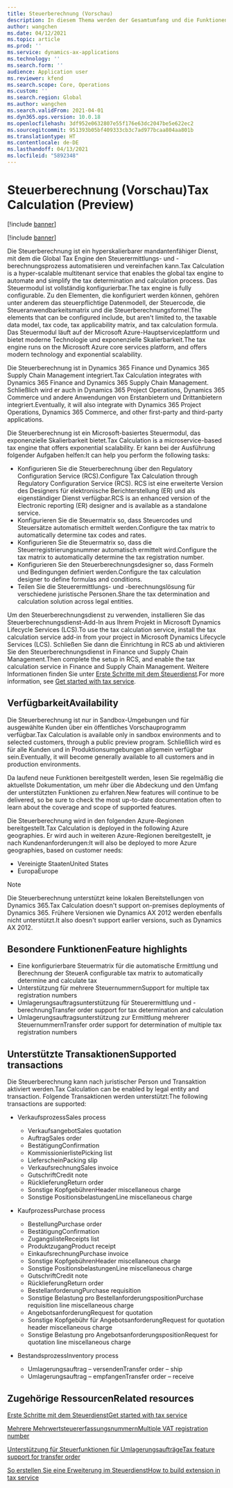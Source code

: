 ```yaml
---
title: Steuerberechnung (Vorschau)
description: In diesem Thema werden der Gesamtumfang und die Funktionen der Steuerberechnung erläutert.
author: wangchen
ms.date: 04/12/2021
ms.topic: article
ms.prod: ''
ms.service: dynamics-ax-applications
ms.technology: ''
ms.search.form: ''
audience: Application user
ms.reviewer: kfend
ms.search.scope: Core, Operations
ms.custom: ''
ms.search.region: Global
ms.author: wangchen
ms.search.validFrom: 2021-04-01
ms.dyn365.ops.version: 10.0.18
ms.openlocfilehash: 3df952e0632807e55f176e63dc2047be5e622ec2
ms.sourcegitcommit: 951393b05bf409333cb3c7ad977bcaa804aa801b
ms.translationtype: HT
ms.contentlocale: de-DE
ms.lasthandoff: 04/13/2021
ms.locfileid: "5892348"
---
```

# <a name="tax-calculation-preview"></a><span data-ttu-id="ad057-103">Steuerberechnung (Vorschau)</span><span class="sxs-lookup"><span data-stu-id="ad057-103">Tax Calculation (Preview)</span></span>

[!include [banner](../includes/banner.md)]

[!include [banner](../includes/preview-banner.md)]

<span data-ttu-id="ad057-104">Die Steuerberechnung ist ein hyperskalierbarer mandantenfähiger Dienst, mit dem die Global Tax Engine den Steuerermittlungs- und -berechnungsprozess automatisieren und vereinfachen kann.</span><span class="sxs-lookup"><span data-stu-id="ad057-104">Tax Calculation is a hyper-scalable multitenant service that enables the global tax engine to automate and simplify the tax determination and calculation process.</span></span> <span data-ttu-id="ad057-105">Das Steuermodul ist vollständig konfigurierbar.</span><span class="sxs-lookup"><span data-stu-id="ad057-105">The tax engine is fully configurable.</span></span> <span data-ttu-id="ad057-106">Zu den Elementen, die konfiguriert werden können, gehören unter anderem das steuerpflichtige Datenmodell, der Steuercode, die Steueranwendbarkeitsmatrix und die Steuerberechnungsformel.</span><span class="sxs-lookup"><span data-stu-id="ad057-106">The elements that can be configured include, but aren't limited to, the taxable data model, tax code, tax applicability matrix, and tax calculation formula.</span></span> <span data-ttu-id="ad057-107">Das Steuermodul läuft auf der Microsoft Azure-Hauptserviceplattform und bietet moderne Technologie und exponenzielle Skalierbarkeit.</span><span class="sxs-lookup"><span data-stu-id="ad057-107">The tax engine runs on the Microsoft Azure core services platform, and offers modern technology and exponential scalability.</span></span>

<span data-ttu-id="ad057-108">Die Steuerberechnung ist in Dynamics 365 Finance und Dynamics 365 Supply Chain Management integriert.</span><span class="sxs-lookup"><span data-stu-id="ad057-108">Tax Calculation integrates with Dynamics 365 Finance and Dynamics 365 Supply Chain Management.</span></span> <span data-ttu-id="ad057-109">Schließlich wird er auch in Dynamics 365 Project Operations, Dynamics 365 Commerce und andere Anwendungen von Erstanbietern und Drittanbietern integriert.</span><span class="sxs-lookup"><span data-stu-id="ad057-109">Eventually, it will also integrate with Dynamics 365 Project Operations, Dynamics 365 Commerce, and other first-party and third-party applications.</span></span>

<span data-ttu-id="ad057-110">Die Steuerberechnung ist ein Microsoft-basiertes Steuermodul, das exponenzielle Skalierbarkeit bietet.</span><span class="sxs-lookup"><span data-stu-id="ad057-110">Tax Calculation is a microservice-based tax engine that offers exponential scalability.</span></span> <span data-ttu-id="ad057-111">Er kann bei der Ausführung folgender Aufgaben helfen:</span><span class="sxs-lookup"><span data-stu-id="ad057-111">It can help you perform the following tasks:</span></span>

- <span data-ttu-id="ad057-112">Konfigurieren Sie die Steuerberechnung über den Regulatory Configuration Service (RCS).</span><span class="sxs-lookup"><span data-stu-id="ad057-112">Configure Tax Calculation through Regulatory Configuration Service (RCS).</span></span> <span data-ttu-id="ad057-113">RCS ist eine erweiterte Version des Designers für elektronische Berichterstellung (ER) und als eigenständiger Dienst verfügbar.</span><span class="sxs-lookup"><span data-stu-id="ad057-113">RCS is an enhanced version of the Electronic reporting (ER) designer and is available as a standalone service.</span></span>
- <span data-ttu-id="ad057-114">Konfigurieren Sie die Steuermatrix so, dass Steuercodes und Steuersätze automatisch ermittelt werden.</span><span class="sxs-lookup"><span data-stu-id="ad057-114">Configure the tax matrix to automatically determine tax codes and rates.</span></span>
- <span data-ttu-id="ad057-115">Konfigurieren Sie die Steuermatrix so, dass die Steuerregistrierungsnummer automatisch ermittelt wird.</span><span class="sxs-lookup"><span data-stu-id="ad057-115">Configure the tax matrix to automatically determine the tax registration number.</span></span>
- <span data-ttu-id="ad057-116">Konfigurieren Sie den Steuerberechnungsdesigner so, dass Formeln und Bedingungen definiert werden.</span><span class="sxs-lookup"><span data-stu-id="ad057-116">Configure the tax calculation designer to define formulas and conditions.</span></span>
- <span data-ttu-id="ad057-117">Teilen Sie die Steuerermittlungs- und -berechnungslösung für verschiedene juristische Personen.</span><span class="sxs-lookup"><span data-stu-id="ad057-117">Share the tax determination and calculation solution across legal entities.</span></span>

<span data-ttu-id="ad057-118">Um den Steuerberechnungsdienst zu verwenden, installieren Sie das Steuerberechnungsdienst-Add-In aus Ihrem Projekt in Microsoft Dynamics Lifecycle Services (LCS).</span><span class="sxs-lookup"><span data-stu-id="ad057-118">To use the tax calculation service, install the tax calculation service add-in from your project in Microsoft Dynamics Lifecycle Services (LCS).</span></span> <span data-ttu-id="ad057-119">Schließen Sie dann die Einrichtung in RCS ab und aktivieren Sie den Steuerberechnungsdienst in Finance und Supply Chain Management.</span><span class="sxs-lookup"><span data-stu-id="ad057-119">Then complete the setup in RCS, and enable the tax calculation service in Finance and Supply Chain Management.</span></span> <span data-ttu-id="ad057-120">Weitere Informationen finden Sie unter [Erste Schritte mit dem Steuerdienst](./global-get-started-with-tax-calculation-service.md).</span><span class="sxs-lookup"><span data-stu-id="ad057-120">For more information, see [Get started with tax service](./global-get-started-with-tax-calculation-service.md).</span></span>

## <a name="availability"></a><span data-ttu-id="ad057-121">Verfügbarkeit</span><span class="sxs-lookup"><span data-stu-id="ad057-121">Availability</span></span>

<span data-ttu-id="ad057-122">Die Steuerberechnung ist nur in Sandbox-Umgebungen und für ausgewählte Kunden über ein öffentliches Vorschauprogramm verfügbar.</span><span class="sxs-lookup"><span data-stu-id="ad057-122">Tax Calculation is available only in sandbox environments and to selected customers, through a public preview program.</span></span> <span data-ttu-id="ad057-123">Schließlich wird es für alle Kunden und in Produktionsumgebungen allgemein verfügbar sein.</span><span class="sxs-lookup"><span data-stu-id="ad057-123">Eventually, it will become generally available to all customers and in production environments.</span></span>

<span data-ttu-id="ad057-124">Da laufend neue Funktionen bereitgestellt werden, lesen Sie regelmäßig die aktuellste Dokumentation, um mehr über die Abdeckung und den Umfang der unterstützten Funktionen zu erfahren.</span><span class="sxs-lookup"><span data-stu-id="ad057-124">New features will continue to be delivered, so be sure to check the most up-to-date documentation often to learn about the coverage and scope of supported features.</span></span>

<span data-ttu-id="ad057-125">Die Steuerberechnung wird in den folgenden Azure-Regionen bereitgestellt.</span><span class="sxs-lookup"><span data-stu-id="ad057-125">Tax Calculation is deployed in the following Azure geographies.</span></span> <span data-ttu-id="ad057-126">Er wird auch in weiteren Azure-Regionen bereitgestellt, je nach Kundenanforderungen:</span><span class="sxs-lookup"><span data-stu-id="ad057-126">It will also be deployed to more Azure geographies, based on customer needs:</span></span>

- <span data-ttu-id="ad057-127">Vereinigte Staaten</span><span class="sxs-lookup"><span data-stu-id="ad057-127">United States</span></span>
- <span data-ttu-id="ad057-128">Europa</span><span class="sxs-lookup"><span data-stu-id="ad057-128">Europe</span></span>

> [!NOTE]
> <span data-ttu-id="ad057-129">Die Steuerberechnung unterstützt keine lokalen Bereitstellungen von Dynamics 365.</span><span class="sxs-lookup"><span data-stu-id="ad057-129">Tax Calculation doesn't support on-premises deployments of Dynamics 365.</span></span> <span data-ttu-id="ad057-130">Frühere Versionen wie Dynamics AX 2012 werden ebenfalls nicht unterstützt.</span><span class="sxs-lookup"><span data-stu-id="ad057-130">It also doesn't support earlier versions, such as Dynamics AX 2012.</span></span>

## <a name="feature-highlights"></a><span data-ttu-id="ad057-131">Besondere Funktionen</span><span class="sxs-lookup"><span data-stu-id="ad057-131">Feature highlights</span></span>

- <span data-ttu-id="ad057-132">Eine konfigurierbare Steuermatrix für die automatische Ermittlung und Berechnung der Steuer</span><span class="sxs-lookup"><span data-stu-id="ad057-132">A configurable tax matrix to automatically determine and calculate tax</span></span>
- <span data-ttu-id="ad057-133">Unterstützung für mehrere Steuernummern</span><span class="sxs-lookup"><span data-stu-id="ad057-133">Support for multiple tax registration numbers</span></span>
- <span data-ttu-id="ad057-134">Umlagerungsauftragsunterstützung für Steuerermittlung und -berechnung</span><span class="sxs-lookup"><span data-stu-id="ad057-134">Transfer order support for tax determination and calculation</span></span>
- <span data-ttu-id="ad057-135">Umlagerungsauftragsunterstützung zur Ermittlung mehrerer Steuernummern</span><span class="sxs-lookup"><span data-stu-id="ad057-135">Transfer order support for determination of multiple tax registration numbers</span></span>

## <a name="supported-transactions"></a><span data-ttu-id="ad057-136">Unterstützte Transaktionen</span><span class="sxs-lookup"><span data-stu-id="ad057-136">Supported transactions</span></span>

<span data-ttu-id="ad057-137">Die Steuerberechnung kann nach juristischer Person und Transaktion aktiviert werden.</span><span class="sxs-lookup"><span data-stu-id="ad057-137">Tax Calculation can be enabled by legal entity and transaction.</span></span> <span data-ttu-id="ad057-138">Folgende Transaktionen werden unterstützt:</span><span class="sxs-lookup"><span data-stu-id="ad057-138">The following transactions are supported:</span></span>

- <span data-ttu-id="ad057-139">Verkaufsprozess</span><span class="sxs-lookup"><span data-stu-id="ad057-139">Sales process</span></span>

    - <span data-ttu-id="ad057-140">Verkaufsangebot</span><span class="sxs-lookup"><span data-stu-id="ad057-140">Sales quotation</span></span>
    - <span data-ttu-id="ad057-141">Auftrag</span><span class="sxs-lookup"><span data-stu-id="ad057-141">Sales order</span></span>
    - <span data-ttu-id="ad057-142">Bestätigung</span><span class="sxs-lookup"><span data-stu-id="ad057-142">Confirmation</span></span>
    - <span data-ttu-id="ad057-143">Kommissionierliste</span><span class="sxs-lookup"><span data-stu-id="ad057-143">Picking list</span></span>
    - <span data-ttu-id="ad057-144">Lieferschein</span><span class="sxs-lookup"><span data-stu-id="ad057-144">Packing slip</span></span>
    - <span data-ttu-id="ad057-145">Verkaufsrechnung</span><span class="sxs-lookup"><span data-stu-id="ad057-145">Sales invoice</span></span>
    - <span data-ttu-id="ad057-146">Gutschrift</span><span class="sxs-lookup"><span data-stu-id="ad057-146">Credit note</span></span>
    - <span data-ttu-id="ad057-147">Rücklieferung</span><span class="sxs-lookup"><span data-stu-id="ad057-147">Return order</span></span>
    - <span data-ttu-id="ad057-148">Sonstige Kopfgebühren</span><span class="sxs-lookup"><span data-stu-id="ad057-148">Header miscellaneous charge</span></span>
    - <span data-ttu-id="ad057-149">Sonstige Positionsbelastungen</span><span class="sxs-lookup"><span data-stu-id="ad057-149">Line miscellaneous charge</span></span>

- <span data-ttu-id="ad057-150">Kaufprozess</span><span class="sxs-lookup"><span data-stu-id="ad057-150">Purchase process</span></span>

    - <span data-ttu-id="ad057-151">Bestellung</span><span class="sxs-lookup"><span data-stu-id="ad057-151">Purchase order</span></span>
    - <span data-ttu-id="ad057-152">Bestätigung</span><span class="sxs-lookup"><span data-stu-id="ad057-152">Confirmation</span></span>
    - <span data-ttu-id="ad057-153">Zugangsliste</span><span class="sxs-lookup"><span data-stu-id="ad057-153">Receipts list</span></span>
    - <span data-ttu-id="ad057-154">Produktzugang</span><span class="sxs-lookup"><span data-stu-id="ad057-154">Product receipt</span></span>
    - <span data-ttu-id="ad057-155">Einkaufsrechnung</span><span class="sxs-lookup"><span data-stu-id="ad057-155">Purchase invoice</span></span>
    - <span data-ttu-id="ad057-156">Sonstige Kopfgebühren</span><span class="sxs-lookup"><span data-stu-id="ad057-156">Header miscellaneous charge</span></span>
    - <span data-ttu-id="ad057-157">Sonstige Positionsbelastungen</span><span class="sxs-lookup"><span data-stu-id="ad057-157">Line miscellaneous charge</span></span>
    - <span data-ttu-id="ad057-158">Gutschrift</span><span class="sxs-lookup"><span data-stu-id="ad057-158">Credit note</span></span>
    - <span data-ttu-id="ad057-159">Rücklieferung</span><span class="sxs-lookup"><span data-stu-id="ad057-159">Return order</span></span>
    - <span data-ttu-id="ad057-160">Bestellanforderung</span><span class="sxs-lookup"><span data-stu-id="ad057-160">Purchase requisition</span></span>
    - <span data-ttu-id="ad057-161">Sonstige Belastung pro Bestellanforderungsposition</span><span class="sxs-lookup"><span data-stu-id="ad057-161">Purchase requisition line miscellaneous charge</span></span>
    - <span data-ttu-id="ad057-162">Angebotsanforderung</span><span class="sxs-lookup"><span data-stu-id="ad057-162">Request for quotation</span></span>
    - <span data-ttu-id="ad057-163">Sonstige Kopfgebühr für Angebotsanforderung</span><span class="sxs-lookup"><span data-stu-id="ad057-163">Request for quotation header miscellaneous charge</span></span>
    - <span data-ttu-id="ad057-164">Sonstige Belastung pro Angebotsanforderungsposition</span><span class="sxs-lookup"><span data-stu-id="ad057-164">Request for quotation line miscellaneous charge</span></span>

- <span data-ttu-id="ad057-165">Bestandsprozess</span><span class="sxs-lookup"><span data-stu-id="ad057-165">Inventory process</span></span>

    - <span data-ttu-id="ad057-166">Umlagerungsauftrag – versenden</span><span class="sxs-lookup"><span data-stu-id="ad057-166">Transfer order – ship</span></span>
    - <span data-ttu-id="ad057-167">Umlagerungsauftrag – empfangen</span><span class="sxs-lookup"><span data-stu-id="ad057-167">Transfer order – receive</span></span>

## <a name="related-resources"></a><span data-ttu-id="ad057-168">Zugehörige Ressourcen</span><span class="sxs-lookup"><span data-stu-id="ad057-168">Related resources</span></span>

[<span data-ttu-id="ad057-169">Erste Schritte mit dem Steuerdienst</span><span class="sxs-lookup"><span data-stu-id="ad057-169">Get started with tax service</span></span>](./global-get-started-with-tax-calculation-service.md)

[<span data-ttu-id="ad057-170">Mehrere Mehrwertsteuererfassungsnummern</span><span class="sxs-lookup"><span data-stu-id="ad057-170">Multiple VAT registration number</span></span>](./emea-multiple-vat-registration-numbers.md)

[<span data-ttu-id="ad057-171">Unterstützung für Steuerfunktionen für Umlagerungsaufträge</span><span class="sxs-lookup"><span data-stu-id="ad057-171">Tax feature support for transfer order</span></span>](./tasks/tax-feature-support-for-transfer-order.md)

[<span data-ttu-id="ad057-172">So erstellen Sie eine Erweiterung im Steuerdienst</span><span class="sxs-lookup"><span data-stu-id="ad057-172">How to build extension in tax service</span></span>](./tax-service-add-data-fields-tax-integration-by-extension.md)